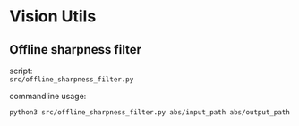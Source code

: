# Vision Utils

## Offline sharpness filter
script:   
`src/offline_sharpness_filter.py`   

commandline usage:   
```bash
python3 src/offline_sharpness_filter.py abs/input_path abs/output_path --downsampling_factor 10 --sharpness_threshold 30
```